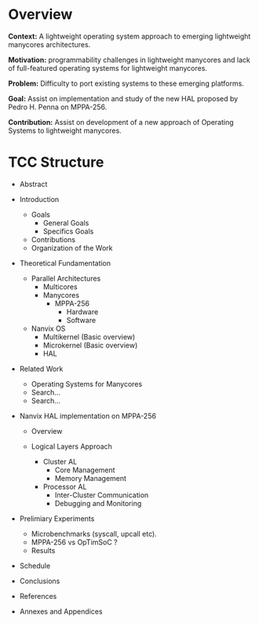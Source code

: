 # Overview

__Context:__ A lightweight operating system approach to emerging lightweight manycores architectures.

__Motivation:__ programmability challenges in lightweight manycores and lack of full-featured operating systems for lightweight manycores.

__Problem:__ Difficulty to port existing systems to these emerging platforms.

__Goal:__ Assist on implementation and study of the new HAL proposed by Pedro H. Penna on MPPA-256.

__Contribution:__ Assist on development of a new approach of Operating Systems to lightweight manycores.

# TCC Structure

* Abstract

* Introduction
    * Goals
        * General Goals
        * Specifics Goals
    * Contributions
    * Organization of the Work

* Theoretical Fundamentation
    * Parallel Architectures
        * Multicores
        * Manycores
            * MPPA-256
                * Hardware
                * Software
    * Nanvix OS
        * Multikernel (Basic overview)
        * Microkernel (Basic overview)
        * HAL

* Related Work
    * Operating Systems for Manycores
    * Search...
    * Search...

* Nanvix HAL implementation on MPPA-256
    * Overview

    * Logical Layers Approach
        * Cluster AL
            * Core Management
            * Memory Management
        * Processor AL
            * Inter-Cluster Communication
            * Debugging and Monitoring

* Prelimiary Experiments
    * Microbenchmarks (syscall, upcall etc).
    * MPPA-256 vs OpTimSoC ?
    * Results

* Schedule

* Conclusions

* References

* Annexes and Appendices